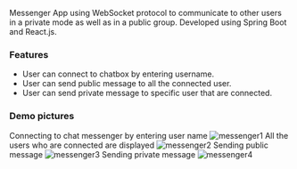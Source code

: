 Messenger App using WebSocket protocol to communicate to other users in a private mode as well as in a public group. Developed using Spring Boot and React.js.

### Features
- User can connect to chatbox by entering username.
- User can send public message to all the connected user.
- User can send private message to specific user that are connected.

### Demo pictures
Connecting to chat messenger by entering user name
![messenger1](https://user-images.githubusercontent.com/30161586/156455352-3ce92620-2ab8-4d86-b549-98003dec7811.PNG)
All the users who are connected are displayed
![messenger2](https://user-images.githubusercontent.com/30161586/156455444-da99598b-fe0e-4ae9-a433-41d37830d2aa.PNG)
Sending public message 
![messenger3](https://user-images.githubusercontent.com/30161586/156455625-a9b600d5-14c1-4531-a6a7-10773d57d514.PNG)
Sending private message
![messenger4](https://user-images.githubusercontent.com/30161586/156455695-34488010-34bb-412e-a155-6bda1d7475a6.PNG)
